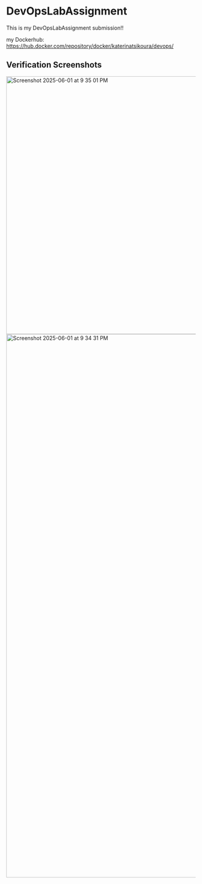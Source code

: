 # DevOpsLabAssignment

This is my DevOpsLabAssignment submission!!

my Dockerhub: https://hub.docker.com/repository/docker/katerinatsikoura/devops/

## Verification Screenshots

<img width="683" alt="Screenshot 2025-06-01 at 9 35 01 PM" src="https://github.com/user-attachments/assets/52b9f0c1-a235-45af-8288-316e1b6bd47a" />

<img width="1440" alt="Screenshot 2025-06-01 at 9 34 31 PM" src="https://github.com/user-attachments/assets/e8dcdc1d-20ba-4bfe-a351-7e2ece9bad75" />
